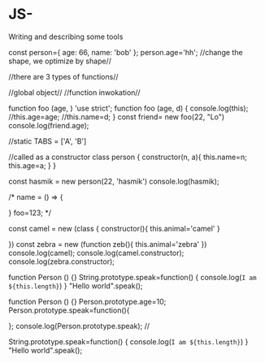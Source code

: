 # JS-
Writing and describing some tools

const person={
 age: 66,
 name: 'bob'
 };
 person.age='hh';
 //change the shape, we optimize by shape//

//there are 3 types of functions//

//global object//
//function inwokation//
 
function foo (age, )
'use strict';
function foo (age, d) {
  console.log(this);
  //this.age=age;
  //this.name=d;
}
 const friend= new foo(22, "Lo")
 console.log(friend.age);
 
 
 //static TABS = ['A', 'B'] 
 
 //called as a constructor
 class person {
   constructor(n, a){
     this.name=n;
     this.age=a;
   }
 }
 
 const hasmik = new person(22, 'hasmik')
 console.log(hasmik);
 
 /*
 name = () => {
   
 }
 foo=123;
 */
 
 const camel = new (class {
   constructor(){
     this.animal='camel'
   }
   
 })
 const zebra = new (function zeb(){
   this.animal='zebra'
 })
 console.log(camel);
 console.log(camel.constructor);
 console.log(zebra.constructor);
 
 
 
 
 
 
 
 
 
 function Person () {}
 String.prototype.speak=function() {
   console.log(`I am ${this.length}`)
 }
 "Hello world".speak();
 
 
 function Person () {}
 Person.prototype.age=10;
 Person.prototype.speak=function(){
   
 };
 console.log(Person.prototype.speak);
 //
 
 String.prototype.speak=function() {
   console.log(`I am ${this.length}`)
 }
 "Hello world".speak();
 
 
